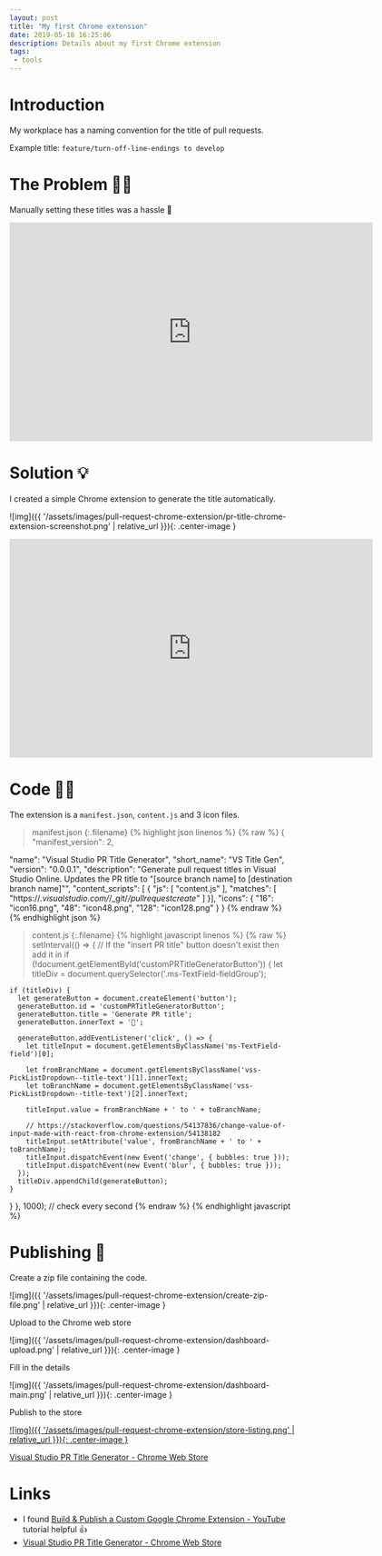 ```yaml
---
layout: post
title: "My first Chrome extension"
date: 2019-05-18 16:25:06
description: Details about my first Chrome extension
tags: 
 - tools
---
```


# Introduction

My workplace has a naming convention for the title of pull requests. 

Example title: `feature/turn-off-line-endings to develop`

# The Problem 🤦‍♂️

Manually setting these titles was a hassle 🤬

<iframe width="640" height="385" src="https://www.youtube.com/embed/VHuAQcZtMP8" frameborder="0" allowfullscreen></iframe><br>

# Solution 💡

I created a simple Chrome extension to generate the title automatically.  

![img]({{ '/assets/images/pull-request-chrome-extension/pr-title-chrome-extension-screenshot.png' | relative_url }}){: .center-image }

<iframe width="640" height="385" src="https://www.youtube.com/embed/Mdlk2XhaXl8" frameborder="0" allowfullscreen></iframe><br>

# Code 👨‍💻

The extension is a `manifest.json`, `content.js` and 3 icon files.

>manifest.json
{:.filename}
{% highlight json linenos %}
{% raw %}
{
  "manifest_version": 2,

  "name": "Visual Studio PR Title Generator",
  "short_name": "VS Title Gen",
  "version": "0.0.0.1",
  "description": "Generate pull request titles in Visual Studio Online. Updates the PR title to \"[source branch name] to [destination branch name]\"",
  "content_scripts": [
  {
    "js": [ "content.js" ],
    "matches": [ "https://*.visualstudio.com/*/_git/*/pullrequestcreate*" ]
  }],
  "icons": {
    "16": "icon16.png",
    "48": "icon48.png",
    "128": "icon128.png"
  }
}
{% endraw %}
{% endhighlight json %}

>content.js
{:.filename}
{% highlight javascript linenos %}
{% raw %}
setInterval(() => {
  // If the "insert PR title" button doesn't exist then add it in
  if (!document.getElementById('customPRTitleGeneratorButton')) {
    let titleDiv = document.querySelector('.ms-TextField-fieldGroup');

    if (titleDiv) {
      let generateButton = document.createElement('button');
      generateButton.id = 'customPRTitleGeneratorButton';
      generateButton.title = 'Generate PR title';
      generateButton.innerText = '🖖';

      generateButton.addEventListener('click', () => {
        let titleInput = document.getElementsByClassName('ms-TextField-field')[0];

        let fromBranchName = document.getElementsByClassName('vss-PickListDropdown--title-text')[1].innerText;
        let toBranchName = document.getElementsByClassName('vss-PickListDropdown--title-text')[2].innerText;

        titleInput.value = fromBranchName + ' to ' + toBranchName;

        // https://stackoverflow.com/questions/54137836/change-value-of-input-made-with-react-from-chrome-extension/54138182
        titleInput.setAttribute('value', fromBranchName + ' to ' + toBranchName);
        titleInput.dispatchEvent(new Event('change', { bubbles: true }));
        titleInput.dispatchEvent(new Event('blur', { bubbles: true }));
      });
      titleDiv.appendChild(generateButton);
    }
  }
}, 1000); // check every second
{% endraw %}
{% endhighlight javascript %}

# Publishing 🚀

Create a zip file containing the code.

![img]({{ '/assets/images/pull-request-chrome-extension/create-zip-file.png' | relative_url }}){: .center-image }

Upload to the Chrome web store  

![img]({{ '/assets/images/pull-request-chrome-extension/dashboard-upload.png' | relative_url }}){: .center-image }

Fill in the details 

![img]({{ '/assets/images/pull-request-chrome-extension/dashboard-main.png' | relative_url }}){: .center-image }

Publish to the store

[![img]({{ '/assets/images/pull-request-chrome-extension/store-listing.png' | relative_url }}){: .center-image }](https://chrome.google.com/webstore/detail/visual-studio-pr-title-ge/lbkfohchcccpbmgckjbcgcnlmohdieej)

[Visual Studio PR Title Generator - Chrome Web Store](https://chrome.google.com/webstore/detail/visual-studio-pr-title-ge/lbkfohchcccpbmgckjbcgcnlmohdieej)

# Links

* I found [Build & Publish a Custom Google Chrome Extension - YouTube](https://www.youtube.com/watch?v=wHZCYi1K664) tutorial helpful 👍
* [Visual Studio PR Title Generator - Chrome Web Store](https://chrome.google.com/webstore/detail/visual-studio-pr-title-ge/lbkfohchcccpbmgckjbcgcnlmohdieej)